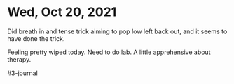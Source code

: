 # Wed, Oct 20, 2021
Did breath in and tense trick aiming to pop low left back out, and it seems to have done the trick. 

Feeling pretty wiped today. Need to do lab. A little apprehensive about therapy. 


#3-journal